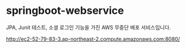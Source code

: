 # springboot-webservice

JPA, Junit 테스트, 소셜 로그인 기능을 가진 AWS 무중단 배포 서비스입니다.


http://ec2-52-79-83-3.ap-northeast-2.compute.amazonaws.com:8080/
